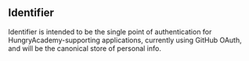 Identifier
----------

Identifier is intended to be the single point of authentication for HungryAcademy-supporting applications, currently using GitHub OAuth, and will be the canonical store of personal info.
